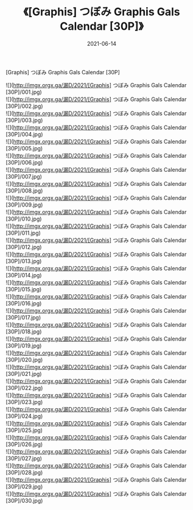 ﻿---
layout: post
title:  《[Graphis] つぼみ Graphis Gals Calendar [30P]》
date:   2021-06-14
img: http://imgx.orgx.ga/漏D/2021/[Graphis] つぼみ Graphis Gals Calendar [30P]/000.jpg
categories: [美女, 清纯, 唯美]
---

[Graphis] つぼみ Graphis Gals Calendar [30P]

  ![](http://imgx.orgx.ga/漏D/2021/[Graphis] つぼみ Graphis Gals Calendar [30P]/001.jpg) <br> ![](http://imgx.orgx.ga/漏D/2021/[Graphis] つぼみ Graphis Gals Calendar [30P]/002.jpg) <br> ![](http://imgx.orgx.ga/漏D/2021/[Graphis] つぼみ Graphis Gals Calendar [30P]/003.jpg) <br> ![](http://imgx.orgx.ga/漏D/2021/[Graphis] つぼみ Graphis Gals Calendar [30P]/004.jpg) <br> ![](http://imgx.orgx.ga/漏D/2021/[Graphis] つぼみ Graphis Gals Calendar [30P]/005.jpg) <br> ![](http://imgx.orgx.ga/漏D/2021/[Graphis] つぼみ Graphis Gals Calendar [30P]/006.jpg) <br> ![](http://imgx.orgx.ga/漏D/2021/[Graphis] つぼみ Graphis Gals Calendar [30P]/007.jpg) <br> ![](http://imgx.orgx.ga/漏D/2021/[Graphis] つぼみ Graphis Gals Calendar [30P]/008.jpg) <br> ![](http://imgx.orgx.ga/漏D/2021/[Graphis] つぼみ Graphis Gals Calendar [30P]/009.jpg) <br> ![](http://imgx.orgx.ga/漏D/2021/[Graphis] つぼみ Graphis Gals Calendar [30P]/010.jpg) <br> ![](http://imgx.orgx.ga/漏D/2021/[Graphis] つぼみ Graphis Gals Calendar [30P]/011.jpg) <br> ![](http://imgx.orgx.ga/漏D/2021/[Graphis] つぼみ Graphis Gals Calendar [30P]/012.jpg) <br> ![](http://imgx.orgx.ga/漏D/2021/[Graphis] つぼみ Graphis Gals Calendar [30P]/013.jpg) <br> ![](http://imgx.orgx.ga/漏D/2021/[Graphis] つぼみ Graphis Gals Calendar [30P]/014.jpg) <br> ![](http://imgx.orgx.ga/漏D/2021/[Graphis] つぼみ Graphis Gals Calendar [30P]/015.jpg) <br> ![](http://imgx.orgx.ga/漏D/2021/[Graphis] つぼみ Graphis Gals Calendar [30P]/016.jpg) <br> ![](http://imgx.orgx.ga/漏D/2021/[Graphis] つぼみ Graphis Gals Calendar [30P]/017.jpg) <br> ![](http://imgx.orgx.ga/漏D/2021/[Graphis] つぼみ Graphis Gals Calendar [30P]/018.jpg) <br> ![](http://imgx.orgx.ga/漏D/2021/[Graphis] つぼみ Graphis Gals Calendar [30P]/019.jpg) <br> ![](http://imgx.orgx.ga/漏D/2021/[Graphis] つぼみ Graphis Gals Calendar [30P]/020.jpg) <br> ![](http://imgx.orgx.ga/漏D/2021/[Graphis] つぼみ Graphis Gals Calendar [30P]/021.jpg) <br> ![](http://imgx.orgx.ga/漏D/2021/[Graphis] つぼみ Graphis Gals Calendar [30P]/022.jpg) <br> ![](http://imgx.orgx.ga/漏D/2021/[Graphis] つぼみ Graphis Gals Calendar [30P]/023.jpg) <br> ![](http://imgx.orgx.ga/漏D/2021/[Graphis] つぼみ Graphis Gals Calendar [30P]/024.jpg) <br> ![](http://imgx.orgx.ga/漏D/2021/[Graphis] つぼみ Graphis Gals Calendar [30P]/025.jpg) <br> ![](http://imgx.orgx.ga/漏D/2021/[Graphis] つぼみ Graphis Gals Calendar [30P]/026.jpg) <br> ![](http://imgx.orgx.ga/漏D/2021/[Graphis] つぼみ Graphis Gals Calendar [30P]/027.jpg) <br> ![](http://imgx.orgx.ga/漏D/2021/[Graphis] つぼみ Graphis Gals Calendar [30P]/028.jpg) <br> ![](http://imgx.orgx.ga/漏D/2021/[Graphis] つぼみ Graphis Gals Calendar [30P]/029.jpg) <br> ![](http://imgx.orgx.ga/漏D/2021/[Graphis] つぼみ Graphis Gals Calendar [30P]/030.jpg) <br>